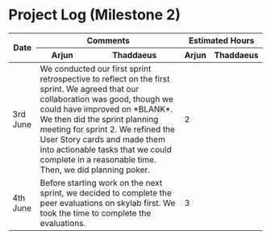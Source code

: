 # Project Log (Milestone 2)
<table class="tg"><thead>
  <tr>
    <th class="tg-0pky" rowspan="2">Date</th>
    <th class="tg-0pky" colspan="2">Comments</th>
    <th class="tg-0pky" colspan="2">Estimated Hours</th>
  </tr>
  <tr>
    <th class="tg-0pky">Arjun</th>
    <th class="tg-0pky">Thaddaeus</th>
    <th class="tg-0pky">Arjun</th>
    <th class="tg-0pky">Thaddaeus</th>
  </tr></thead>
<tbody>
  <tr>
    <td class="tg-0pky">3rd June</td>
    <td class="tg-0pky" colspan="2">We conducted our first sprint retrospective to reflect on the first sprint. We agreed that our collaboration was good, though we could have improved on *BLANK*. We then did the sprint planning meeting for sprint 2. We refined the User Story cards and made them into actionable tasks that we could complete in a reasonable time. Then, we did planning poker.</td>
    <td class="tg-0pky" colspan="2">2</td>
  </tr>
  <tr>
    <td class="tg-0pky" rowspan="2">4th June</td>
    <td class="tg-0pky" colspan="2">Before starting work on the next sprint, we decided to complete the peer evaluations on skylab first. We took the time to complete the evaluations.</td>
    <td class="tg-0pky" colspan="2">3</td>
  </tr>
</tbody></table>
